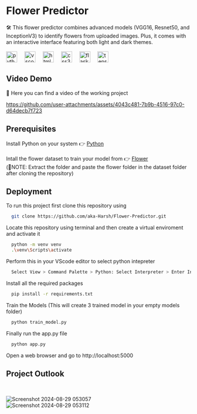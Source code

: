 # Flower Predictor

🛠️ This flower predictor combines advanced models (VGG16, Resnet50, and InceptionV3) to identify flowers from uploaded images. Plus, it comes with an interactive interface featuring both light and dark themes.<br>
<br><img src="https://cdn.jsdelivr.net/gh/devicons/devicon/icons/python/python-original.svg" height="30" alt="python logo"  />
<img width="12" />
<img src="https://cdn.jsdelivr.net/gh/devicons/devicon/icons/vscode/vscode-original.svg" height="30" alt="vscode logo"  />
<img width="12" />
<img src="https://cdn.jsdelivr.net/gh/devicons/devicon/icons/html5/html5-original.svg" height="30" alt="html5 logo"  />
<img width="12" />
<img src="https://cdn.jsdelivr.net/gh/devicons/devicon/icons/css3/css3-original.svg" height="30" alt="css3 logo"  />
<img width="12" />
<img src="https://www.pngfind.com/pngs/m/128-1286693_flask-framework-logo-svg-hd-png-download.png" height="30" alt="flask logo"  />
<img width="12" />
<img src="https://cdn.jsdelivr.net/gh/devicons/devicon/icons/tensorflow/tensorflow-original.svg" height="30" alt="tensorflow logo"  />

## Video Demo
🎥 Here you can find a video of the working project

https://github.com/user-attachments/assets/4043c481-7b9b-4516-97c0-d64decb7f723


## Prerequisites

Install Python on your system 👉 [Python](https://www.python.org/downloads/)
<br><br>
Intall the flower dataset to train your model from 👉 [Flower](https://www.kaggle.com/datasets/alxmamaev/flowers-recognition)<br>
(🚨NOTE: Extract the folder and paste the flower folder in the dataset folder after cloning the repository)

## Deployment

To run this project first clone this repository using

```bash
  git clone https://github.com/aka-Harsh/Flower-Predictor.git
```
Locate this repository using terminal and then create a virtual enviroment and activate it

```bash
  python -m venv venv
  .\venv\Scripts\activate
```
Perform this in your VScode editor to select python intepreter
```bash
  Select View > Command Palette > Python: Select Interpreter > Enter Interpreter path > venv > Script > python.exe
```

Install all the required packages 
```bash
  pip install -r requirements.txt
```
Train the Models (This will create 3 trained model in your empty models folder)
```bash
  python train_model.py
```

Finally run the app.py file
```bash
  python app.py
```

Open a web browser and go to http://localhost:5000

## Project Outlook
<br>

![Screenshot 2024-08-29 053057](https://github.com/user-attachments/assets/55d25748-3a1c-4e20-a15c-f159d6e31add)<br>
![Screenshot 2024-08-29 053112](https://github.com/user-attachments/assets/6e1afbc4-4b0b-4a8f-b933-7137f3540103)
